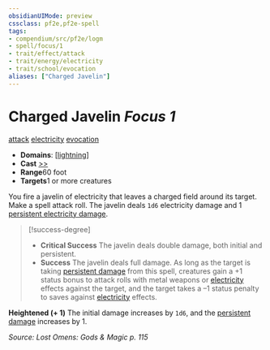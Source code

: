 ```yaml
---
obsidianUIMode: preview
cssclass: pf2e,pf2e-spell
tags:
- compendium/src/pf2e/logm
- spell/focus/1
- trait/effect/attack
- trait/energy/electricity
- trait/school/evocation
aliases: ["Charged Javelin"]
---
```

# Charged Javelin *Focus 1*   
[attack](attack.md)  [electricity](electricity.md)  [evocation](evocation.md)  

- **Domains**: [[lightning](../domains.md#Lightning)]
- **Cast** [>>](chapter-9-playing-the-game.md#Actions "Two-Action") 
- **Range**60 foot
- **Targets**1 or more creatures

You fire a javelin of electricity that leaves a charged field around its target. Make a spell attack roll. The javelin deals `1d6` electricity damage and 1 [persistent electricity damage](conditions.md#Persistent%20Damage).

> [!success-degree] 
> - **Critical Success** The javelin deals double damage, both initial and persistent.
> - **Success** The javelin deals full damage. As long as the target is taking [persistent damage](conditions.md#Persistent%20Damage) from this spell, creatures gain a +1 status bonus to attack rolls with metal weapons or [electricity](electricity.md) effects against the target, and the target takes a –1 status penalty to saves against [electricity](electricity.md) effects.

**Heightened (+ 1)** The initial damage increases by `1d6`, and the [persistent damage](conditions.md#Persistent%20Damage) increases by 1.

*Source: Lost Omens: Gods & Magic p. 115*